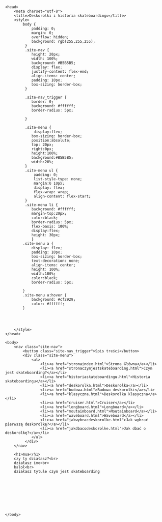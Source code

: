 <!DOCTYPE html>
<html>

    <head>
        <meta charset="utf-8">
        <title>Deskorolki i historia skateboardingu</title>
        <style>
            body {
                padding: 0;
                margin: 0;
                overflow: hidden;
                background: rgb(255,255,255);
             }
             .site-nav {
                height: 20px;
                width: 100%;
                background: #B5B5B5;  
                display: flex;
                justify-content: flex-end; 
                align-items: center;
                padding: 10px;
                box-sizing: border-box;
             }

             .site-nav_trigger {
                border: 0;
                background: #ffffff;
                border-radius: 5px;
                
             }    

             .site-menu {
                 display:flex;
                box-sizing: border-box;
                position:absolute;
                top: 20px;
                right:0px;
                height:100%;
                background:#B5B5B5;
                width:20%;
             }
             .site-menu ul {
                 padding: 0;
                 list-style-type: none;
                 margin:0 10px;
                 display: flex;
                 flex-wrap: wrap;
                 align-content: flex-start;
             }
             .site-menu li {
                background: #ffffff;
                margin-top:20px;
                color:black;
                border-radius: 5px;
                flex-basis: 100%;
                display:flex;
                height: 30px;
                }
            .site-menu a {
                display: flex;
                padding: 10px;
                box-sizing: border-box;
                text-decoration: none;
                align-items: center;
                height: 100%;
                width:100%;
                color:black;
                border-radius: 5px;
                
            }
            .site-menu a:hover {
                background: #cf2929;
                color: #ffffff;
            }




        </style>
    </head>
    
    <body>
        <nav class="site-nav">
            <button class="site-nav_trigger">Spis treści</button>
            <div class="site-menu">
                <ul>
                    <li><a href="stronaindex.html">Strona Główna</a></li>
                    <li><a href="stronaczymjestskateboarding.html">Czym jest skateboarding?</a></li>
                    <li><a href="historiaskateboardingu.html">Historia skateboardingu</a></li>
                    <li><a href="deskorolka.html">Deskorolka</a></li>
                    <li><a href="budowa.html">Budowa deskorolki</a></li>
                    <li><a href="klasyczna.html">Deskorolka klasyczna</a></li>
                    <li><a href="cruiser.html">Cruiser</a></li>
                    <li><a href="longboard.html">Longboard</a></li>
                    <li><a href="moutainboard.html">Moutainboard</a></li>
                    <li><a href="waveboard.html">Waveboard</a></li>
                    <li><a href="jakwybracdeskorolke.html">Jak wybrać pierwszą deskorolkę?</a></li>
                    <li><a href="jakdbacodeskorolke.html">Jak dbać o deskorolkę?</a></li>
                </ul>
             </div>
        </nav>

        <h1>mua</h1>
        czy ty działasz?<br>
        działasz imo<br>
        haloł<br>
        działasz tytule czym jest skateboarding 
            
    
    
    
    
    
    
    
    
    </body>




</html>
